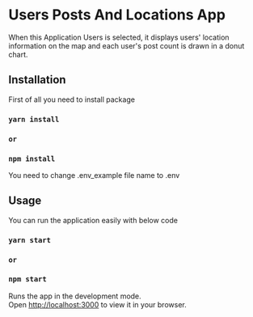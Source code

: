 # Users Posts And Locations App

When this Application Users is selected, it displays users' location information on the map and
each user's post count is drawn in a donut chart.

## Installation

First of all you need to install package

### `yarn install`
### `or`
### `npm install`

You need to change .env_example file name to .env

## Usage

You can run the application easily with below code


### `yarn start`
### `or`
### `npm start `


Runs the app in the development mode.\
Open [http://localhost:3000](http://localhost:3000) to view it in your browser.
